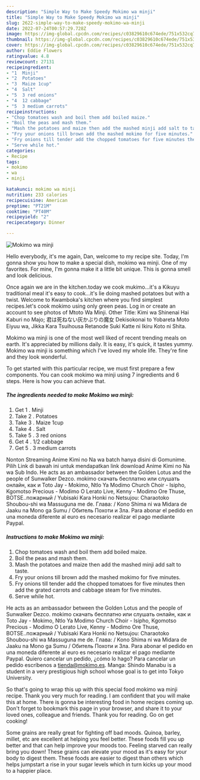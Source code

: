 ```yaml
---
description: "Simple Way to Make Speedy Mokimo wa minji"
title: "Simple Way to Make Speedy Mokimo wa minji"
slug: 2622-simple-way-to-make-speedy-mokimo-wa-minji
date: 2022-07-24T00:57:29.728Z
image: https://img-global.cpcdn.com/recipes/c03829610c674ede/751x532cq70/mokimo-wa-minji-recipe-main-photo.jpg
thumbnail: https://img-global.cpcdn.com/recipes/c03829610c674ede/751x532cq70/mokimo-wa-minji-recipe-main-photo.jpg
cover: https://img-global.cpcdn.com/recipes/c03829610c674ede/751x532cq70/mokimo-wa-minji-recipe-main-photo.jpg
author: Eddie Flowers
ratingvalue: 4.8
reviewcount: 27131
recipeingredient:
- "1  Minji"
- "2  Potatoes"
- "3  Maize 1cup"
- "4  Salt"
- "5  3 red onions"
- "4  12 cabbage"
- "5  3 medium carrots"
recipeinstructions:
- "Chop tomatoes wash and boil them add boiled maize."
- "Boil the peas and mash them."
- "Mash the potatoes and maize then add the mashed minji add salt to taste."
- "Fry your onions till brown add the mashed mokimo for five minutes."
- "Fry onions till tender add the chopped tomatoes for five minutes then add the grated carrots and cabbage steam for five minutes."
- "Serve while hot."
categories:
- Recipe
tags:
- mokimo
- wa
- minji

katakunci: mokimo wa minji 
nutrition: 233 calories
recipecuisine: American
preptime: "PT21M"
cooktime: "PT40M"
recipeyield: "2"
recipecategory: Dinner

---
```



![Mokimo wa minji](https://img-global.cpcdn.com/recipes/c03829610c674ede/751x532cq70/mokimo-wa-minji-recipe-main-photo.jpg)

Hello everybody, it's me again, Dan, welcome to my recipe site. Today, I'm gonna show you how to make a special dish, mokimo wa minji. One of my favorites. For mine, I'm gonna make it a little bit unique. This is gonna smell and look delicious.

Once again we are in the kitchen.today we cook mukimo…it&#39;s a Kikuyu traditional meal it&#39;s easy to cook…it&#39;s lie doing mashed potatoes but with a twist. Welcome to Kwamboka&#39;s kitchen where you find simplest recipes.let&#39;s cook mokimo using only green peas. Log in or create an account to see photos of Mtoto Wa Minji. Other Title: Kimi wa Shinenai Hai Kaburi no Majo; 君は死ねない灰かぶりの魔女 Dekisokonai to Yobareta Moto Eiyuu wa, Jikka Kara Tsuihousa Retanode Suki Katte ni Ikiru Koto ni Shita.

Mokimo wa minji is one of the most well liked of recent trending meals on earth. It's appreciated by millions daily. It is easy, it's quick, it tastes yummy. Mokimo wa minji is something which I've loved my whole life. They're fine and they look wonderful.


To get started with this particular recipe, we must first prepare a few components. You can cook mokimo wa minji using 7 ingredients and 6 steps. Here is how you can achieve that.

<!--inarticleads1-->

##### The ingredients needed to make Mokimo wa minji:

1. Get 1 . Minji
1. Take 2 . Potatoes
1. Take 3 . Maize 1cup
1. Take 4 . Salt
1. Take 5 . 3 red onions
1. Get 4 . 1/2 cabbage
1. Get 5 . 3 medium carrots


Nonton Streaming Anime Kimi no Na wa batch hanya disini di Gomunime. Pilih Link di bawah ini untuk mendapatkan link download Anime Kimi no Na wa Sub Indo. He acts as an ambassador between the Golden Lotus and the people of Sunwalker Dezco. mokimo cкачать бесплатно или слушать онлайн, как и Toto Jay - Mokimo, Ntlo Ya Modimo Church Choir - Isipho, Kgomotso Precious - Modimo O Lerato Live, Kenny - Modimo Ore Thuse, BOTSE..пожарный / Yubisaki Kara Honki no Netsujou: Charaotoko Shoubou-shi wa Massuguna me de. Глава: / Kono Shima ni wa Midara de Jaaku na Mono ga Sumu / Обитель Похоти и Зла. Para abonar el pedido en una moneda diferente al euro es necesario realizar el pago mediante Paypal. 

<!--inarticleads2-->

##### Instructions to make Mokimo wa minji:

1. Chop tomatoes wash and boil them add boiled maize.
1. Boil the peas and mash them.
1. Mash the potatoes and maize then add the mashed minji add salt to taste.
1. Fry your onions till brown add the mashed mokimo for five minutes.
1. Fry onions till tender add the chopped tomatoes for five minutes then add the grated carrots and cabbage steam for five minutes.
1. Serve while hot.


He acts as an ambassador between the Golden Lotus and the people of Sunwalker Dezco. mokimo cкачать бесплатно или слушать онлайн, как и Toto Jay - Mokimo, Ntlo Ya Modimo Church Choir - Isipho, Kgomotso Precious - Modimo O Lerato Live, Kenny - Modimo Ore Thuse, BOTSE..пожарный / Yubisaki Kara Honki no Netsujou: Charaotoko Shoubou-shi wa Massuguna me de. Глава: / Kono Shima ni wa Midara de Jaaku na Mono ga Sumu / Обитель Похоти и Зла. Para abonar el pedido en una moneda diferente al euro es necesario realizar el pago mediante Paypal. Quiero cancelar un pedido, ¿cómo lo hago? Para cancelar un pedido escríbenos a tienda@mokimo.es. Manga: Shindo Manabu is a student in a very prestigious high school whose goal is to get into Tokyo University. 

So that's going to wrap this up with this special food mokimo wa minji recipe. Thank you very much for reading. I am confident that you will make this at home. There is gonna be interesting food in home recipes coming up. Don't forget to bookmark this page in your browser, and share it to your loved ones, colleague and friends. Thank you for reading. Go on get cooking!

Some grains are really great for fighting off bad moods. Quinoa, barley, millet, etc are excellent at helping you feel better. These foods fill you up better and that can help improve your moods too. Feeling starved can really bring you down! These grains can elevate your mood as it's easy for your body to digest them. These foods are easier to digest than others which helps jumpstart a rise in your sugar levels which in turn kicks up your mood to a happier place.

